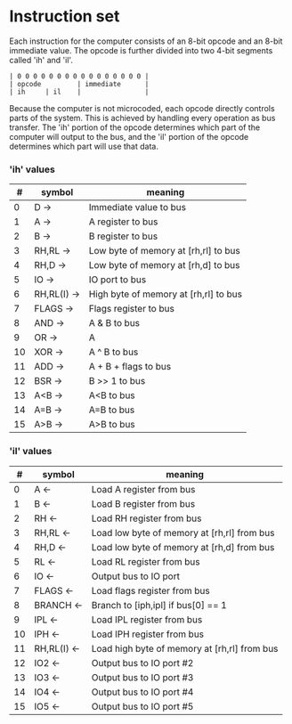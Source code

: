# Instruction set

Each instruction for the computer consists of an 8-bit opcode and an 8-bit immediate value.
The opcode is further divided into two 4-bit segments called 'ih' and 'il'.
```
| 0 0 0 0 0 0 0 0 0 0 0 0 0 0 0 0 |
| opcode         | immediate      |
| ih     | il    |                |
```

Because the computer is not microcoded, each opcode directly controls parts of the system.
This is achieved by handling every operation as bus transfer.
The 'ih' portion of the opcode determines which part of the computer will output to the bus, and
the 'il' portion of the opcode determines which part will use that data.

### 'ih' values
| #   | symbol      | meaning                       |
| --- | ----------- | ----------------------------- |
| 0   | D ->        | Immediate value to bus
| 1   | A ->        | A register to bus
| 2   | B ->        | B register to bus
| 3   | RH,RL ->    | Low byte of memory at [rh,rl] to bus
| 4   | RH,D ->     | Low byte of memory at [rh,d] to bus
| 5   | IO ->       | IO port to bus
| 6   | RH,RL(I) -> | High byte of memory at [rh,rl] to bus
| 7   | FLAGS ->    | Flags register to bus
| 8   | AND ->      | A & B to bus
| 9   | OR ->       | A | B to bus
| 10  | XOR ->      | A ^ B to bus
| 11  | ADD ->      | A + B + flags to bus
| 12  | BSR ->      | B >> 1 to bus
| 13  | A<B ->      | A<B to bus
| 14  | A=B ->      | A=B to bus
| 15  | A>B ->      | A>B to bus

### 'il' values
| #   | symbol      | meaning                       |
| --- | ----------- | ----------------------------- |
| 0   | A <-        | Load A register from bus
| 1   | B <-        | Load B register from bus
| 2   | RH <-       | Load RH register from bus
| 3   | RH,RL <-    | Load low byte of memory at [rh,rl] from bus
| 4   | RH,D <-     | Load low byte of memory at [rh,d] from bus
| 5   | RL <-       | Load RL register from bus
| 6   | IO <-       | Output bus to IO port
| 7   | FLAGS <-    | Load flags register from bus
| 8   | BRANCH <-   | Branch to [iph,ipl] if bus[0] == 1
| 9   | IPL <-      | Load IPL register from bus
| 10  | IPH <-      | Load IPH register from bus
| 11  | RH,RL(I) <- | Load high byte of memory at [rh,rl] from bus
| 12  | IO2 <-      | Output bus to IO port #2
| 13  | IO3 <-      | Output bus to IO port #3
| 14  | IO4 <-      | Output bus to IO port #4
| 15  | IO5 <-      | Output bus to IO port #5
